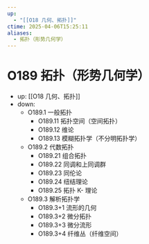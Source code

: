 ```yaml
---
up:
  - "[[O18 几何、拓扑]]"
ctime: 2025-04-06T15:25:11
aliases:
  - 拓扑（形势几何学）
---
```


# O189 拓扑（形势几何学）

- up: [[O18 几何、拓扑]]
- down:	
	- O189.1 一般拓扑
		- O189.11 拓扑空间（空间拓扑）
		- O189.12 维论
		- O189.13 模糊拓扑学（不分明拓扑学）
	- O189.2 代数拓扑
		- O189.21 组合拓扑
		- O189.22 同调和上同调群
		- O189.23 同伦论
		- O189.24 纽结理论
		- O189.25 拓扑 K- 理论
	- O189.3 解析拓扑学
		- O189.3+1 流形的几何
		- O189.3+2 微分拓扑
		- O189.3+3 微分流形
		- O189.3+4 纤维丛（纤维空间）
	
